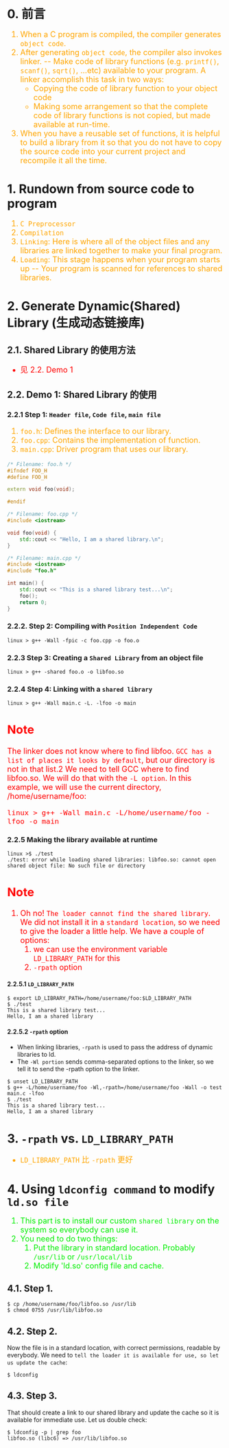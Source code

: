 <!--
 * @Descripttion: 
 * @version: 
 * @Author: sch
 * @Date: 2022-03-29 10:58:13
 * @LastEditors: Please set LastEditors
 * @LastEditTime: 2022-04-29 15:04:46
-->
# 0. 前言
<font color="orange" size="4">

1. When a C program is compiled, the compiler generates `object code`. 
2. After generating `object code`, the compiler also invokes linker. -- Make code of library functions (e.g. `printf()`, `scanf()`, `sqrt()`, ...etc) available to your program. A linker accomplish this task in two ways:
    - Copying the code of library function to your object code
    - Making some arrangement so that the complete code of library functions is not copied, but made available at run-time.
3. When you have a reusable set of functions, it is helpful to build a library from it so that you do not have to copy the source code into your current project and recompile it all the time.

</font>

# 1. Rundown from source code to program
<font color="orange" size="4">

1. `C Preprocessor`
2. `Compilation`
3. `Linking`: Here is where all of the object files and any libraries are linked together to make your final program.
4. `Loading`: This stage happens when your program starts up -- Your program is scanned for references to shared libraries.

</font>


# 2. Generate Dynamic(Shared) Library (生成动态链接库)

## 2.1. Shared Library 的使用方法 
<font color="red" size="4">

 - 见 2.2. Demo 1

</font>

## 2.2. Demo 1: Shared Library 的使用
### 2.2.1 Step 1: `Header file`, `Code file`, `main file`
<font color="orange" size="4">

1. `foo.h`: Defines the interface to our library.
2. `foo.cpp`: Contains the implementation of function.
3. `main.cpp`: Driver program that uses our library.

</font>

```c++
/* Filename: foo.h */
#ifndef FOO_H
#define FOO_H

extern void foo(void);

#endif
```

```c++
/* Filename: foo.cpp */
#include <iostream>

void foo(void) {
    std::cout << "Hello, I am a shared library.\n";
}
```

```c++
/* Filename: main.cpp */
#include <iostream>
#include "foo.h"

int main() {
    std::cout << "This is a shared library test...\n";
    foo();
    return 0;
}
```

### 2.2.2. Step 2: Compiling with `Position Independent Code`
```shell
linux > g++ -Wall -fpic -c foo.cpp -o foo.o
```

### 2.2.3 Step 3: Creating a `Shared Library` from an object file
```shell
linux > g++ -shared foo.o -o libfoo.so
```

### 2.2.4 Step 4: Linking with a `shared library`
```shell
linux > g++ -Wall main.c -L. -lfoo -o main
```
<font color="red" size="4">

Note
----
The linker does not know where to find libfoo. `GCC has a list of places it looks by default`, but our directory is not in that list.2 We need to tell GCC where to find libfoo.so. We will do that with the `-L option`. In this example, we will use the current directory, /home/username/foo:

```shell
linux > g++ -Wall main.c -L/home/username/foo -lfoo -o main
```

</font>

### 2.2.5 Making the library available at runtime 
```shell
linux >$ ./test
./test: error while loading shared libraries: libfoo.so: cannot open shared object file: No such file or directory
```

<font color="red" size="4">

Note
----
1. Oh no! `The loader cannot find the shared library`. We did not install it in a `standard location`, so we need to give the loader a little help. We have a couple of options: 
   1. we can use the environment variable `LD_LIBRARY_PATH` for this
   2. `-rpath` option

</font>


#### 2.2.5.1 `LD_LIBRARY_PATH`
```linux 
$ export LD_LIBRARY_PATH=/home/username/foo:$LD_LIBRARY_PATH
$ ./test
This is a shared library test...
Hello, I am a shared library
```

#### 2.2.5.2 `-rpath` option
- When linking libraries, `-rpath` is used to pass the address of dynamic libraries to ld.
- The `-Wl portion` sends comma-separated options to the linker, so we tell it to send the -rpath option to the linker.


```linux 
$ unset LD_LIBRARY_PATH
$ g++ -L/home/username/foo -Wl,-rpath=/home/username/foo -Wall -o test main.c -lfoo
$ ./test
This is a shared library test...
Hello, I am a shared library
```


# 3. `-rpath` vs. `LD_LIBRARY_PATH`
<font color="orange" size="4">

- `LD_LIBRARY_PATH` 比 `-rpath` 更好

</font>


# 4. Using `ldconfig command` to modify `ld.so file`
<font color="gree" size="4">

1. This part is to install our custom `shared library` on the system so everybody can use it. 
2. You need to do two things:
    1. Put the library in standard location. Probably `/usr/lib` or `/usr/local/lib`
    2. Modify 'ld.so' config file and cache.

</font>

## 4.1. Step 1.
```shell
$ cp /home/username/foo/libfoo.so /usr/lib
$ chmod 0755 /usr/lib/libfoo.so
```

## 4.2. Step 2.
Now the file is in a standard location, with correct permissions, readable by everybody. We need to `tell the loader it is available for use, so let us update the cache`:

```shell
$ ldconfig
```

## 4.3. Step 3.
That should create a link to our shared library and update the cache so it is available for immediate use. Let us double check:

```shell
$ ldconfig -p | grep foo
libfoo.so (libc6) => /usr/lib/libfoo.so 
```